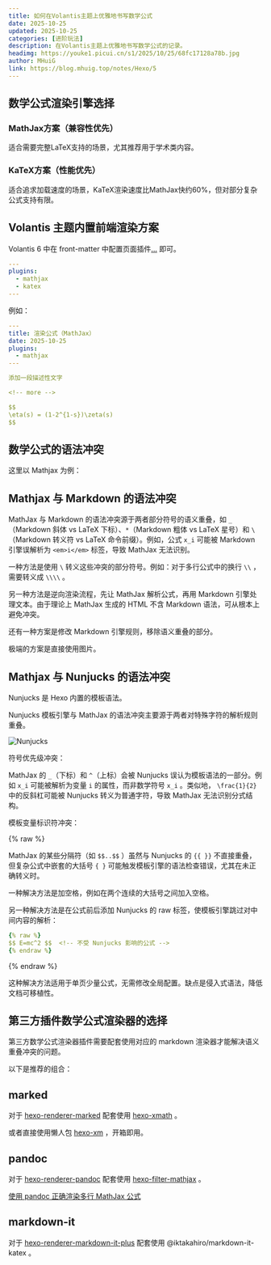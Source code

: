 ```yaml
---
title: 如何在Volantis主题上优雅地书写数学公式
date: 2025-10-25
updated: 2025-10-25
categories: [进阶玩法]
description: 在Volantis主题上优雅地书写数学公式的记录。
headimg: https://youke1.picui.cn/s1/2025/10/25/68fc17128a78b.jpg
author: MHuiG
link: https://blog.mhuig.top/notes/Hexo/5
---
```



## 数学公式渲染引擎选择


### MathJax方案（兼容性优先）

适合需要完整LaTeX支持的场景，尤其推荐用于学术类内容。

### KaTeX方案（性能优先）

适合追求加载速度的场景，KaTeX渲染速度比MathJax快约60%，但对部分复杂公式支持有限。

## Volantis 主题内置前端渲染方案

Volantis 6 中在 front-matter 中配置页面插件[...](https://volantis.js.org/v6/page-settings/?keyword=math) 即可。

```yaml front-matter
---
plugins:
  - mathjax
  - katex
---
```

例如：

```yaml example.md:
---
title: 渲染公式（MathJax）
date: 2025-10-25
plugins:
  - mathjax
---

添加一段描述性文字

<!-- more -->

$$
\eta(s) = (1-2^{1-s})\zeta(s)
$$

```

## 数学公式的语法冲突

这里以 Mathjax 为例：

## Mathjax 与 Markdown 的语法冲突

MathJax 与 Markdown 的语法冲突源于两者部分符号的语义重叠，如 `_`（Markdown 斜体 vs LaTeX 下标）、`*`（Markdown 粗体 vs LaTeX 星号）和 `\`（Markdown 转义符 vs LaTeX 命令前缀）。例如，公式 `x_i` 可能被 Markdown 引擎误解析为 `<em>i</em>` 标签，导致 MathJax 无法识别。

一种方法是使用 `\` 转义这些冲突的部分符号。例如：对于多行公式中的换行 `\\` ，需要转义成 `\\\\` 。

另一种方法是逆向渲染流程，先让 MathJax 解析公式，再用 Markdown 引擎处理文本。由于理论上 MathJax 生成的 HTML 不含 Markdown 语法，可从根本上避免冲突。

还有一种方案是修改 Markdown 引擎规则，移除语义重叠的部分。 

极端的方案是直接使用图片。

## Mathjax 与 Nunjucks 的语法冲突

Nunjucks 是 Hexo 内置的模板语法。

Nunjucks 模板引擎与 MathJax 的语法冲突主要源于两者对特殊字符的解析规则重叠。

![Nunjucks](https://volantis.js.org/v6/faq/images/12.png)


符号优先级冲突：

MathJax 的 `_`（下标）和 `^`（上标）会被 Nunjucks 误认为模板语法的一部分。例如 `x_i` 可能被解析为变量 `i` 的属性，而非数学符号 `x_i` 。类似地， `\frac{1}{2}` 中的反斜杠可能被 Nunjucks 转义为普通字符，导致 MathJax 无法识别分式结构。

模板变量标识符冲突：

{% raw %}

MathJax 的某些分隔符（如 `$$..$$` ）虽然与 Nunjucks 的 `{{ }}` 不直接重叠，但复杂公式中嵌套的大括号 `{ }` 可能触发模板引擎的语法检查错误，尤其在未正确转义时。


一种解决方法是加空格，例如在两个连续的大括号之间加入空格。

另一种解决方法是在公式前后添加 Nunjucks 的 raw 标签，使模板引擎跳过对中间内容的解析：

```yaml
{% raw %}
$$ E=mc^2 $$  <!-- 不受 Nunjucks 影响的公式 -->
{% endraw %}
```

{% endraw %}

这种解决方法适用于单页少量公式，无需修改全局配置。缺点是侵入式语法，降低文档可移植性。



## 第三方插件数学公式渲染器的选择


第三方数学公式渲染器插件需要配套使用对应的 markdown 渲染器才能解决语义重叠冲突的问题。

以下是推荐的组合：

## marked

对于 [hexo-renderer-marked](https://github.com/hexojs/hexo-renderer-marked) 配套使用 [hexo-xmath](https://github.com/MHuiG/hexo-xmath) 。

或者直接使用懒人包 [hexo-xm](https://github.com/MHuiG/hexo-xm) ，开箱即用。

## pandoc

对于 [hexo-renderer-pandoc](https://github.com/hexojs/hexo-renderer-pandoc) 配套使用 [hexo-filter-mathjax](https://github.com/next-theme/hexo-filter-mathjax) 。

[使用 pandoc 正确渲染多行 MathJax 公式](https://shiraha.cn/2021/use-pandoc-to-render-multiline-formulas-correctly/)

## markdown-it


对于 [hexo-renderer-markdown-it-plus](https://github.com/CHENXCHEN/hexo-renderer-markdown-it-plus) 配套使用 @iktakahiro/markdown-it-katex 。





